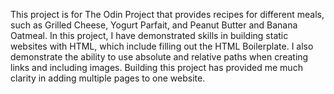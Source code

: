 This project is for The Odin Project that provides recipes for different meals, such as Grilled Cheese, Yogurt Parfait, and Peanut Butter and Banana Oatmeal. In this project, I have demonstrated skills in building static websites with HTML, which include filling out the HTML Boilerplate. I also demonstrate the ability to use absolute and relative paths when creating links and including images. Building this project has provided me much clarity in adding multiple pages to one website.
